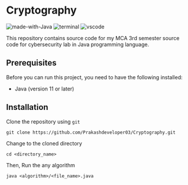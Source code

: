# Cryptography
![made-with-Java](https://img.shields.io/badge/Made%20with-Java-0078D4.svg)
![terminal](https://img.shields.io/badge/Windows%20Terminal-4D4D4D?logo=windows%20terminal&logoColor=white)
![vscode](https://img.shields.io/badge/Visual_Studio_Code-0078D4?logo=visual%20studio%20code&logoColor=white)

This repository contains source code for my MCA 3rd semester source code for cybersecurity lab in Java programming language.

## Prerequisites
Before you can run this project, you need to have the following installed:
- Java (version 11 or later)

## Installation
Clone the repository using `git`
```
git clone https://github.com/Prakashdeveloper03/Cryptography.git
```
Change to the cloned directory
```
cd <directory_name>
```
Then, Run the any algorithm
```
java <algorithm>/<file_name>.java
```
